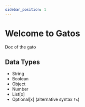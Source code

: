 ```yaml
---
sidebar_position: 1
---
```


# Welcome to Gatos

Doc of the gato

## Data Types

- String
- Boolean
- Object
- Number
- List[x]
- Optional[x] (alternative syntax `?x`)
